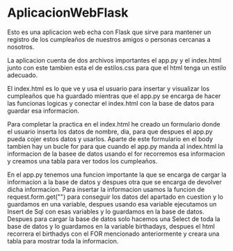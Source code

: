 # AplicacionWebFlask

Esto es una aplicacion web echa con Flask que sirve para mantener un registro de los cumpleaños de nuestros amigos o personas cercanas a nosotros.

La aplicacion cuenta de dos archivos importantes el app.py y el index.html junto con este tambien esta el de estilos.css para que el html tenga un estilo adecuado.

El index.html es lo que ve y usa el usuario para insertar y visualizar los cumpleaños que ha guardado mientras que el app.py se encarga de hacer las funcionas logicas y conectar el index.html con la base de datos 
para guardar esa informacion.

Para completar la practica en el index.html he creado un formulario donde el usuario inserta los datos de nombre, dia, para que despues el app.py pueda cojer estos datos y usarlos. Aparte de este formulario en el body
tambien hay un bucle for para que cuando el app.py manda al index.html la informacion de la basee de datos usando el for recorremos esa informacion y creamos una tabla para ver todos los cumpleaños.

En el app.py tenemos una funcion importante la que se encarga de cargar la informacion a la base de datos y despues otra que se encarga de devolver dicha informacion. Para insertar la informacion usamos la funcion de
request.form.get("") para conseguir los datos del apartado en cuestion y lo guardamos en una variable, despues usando esa variable ejecutamos un Insert de Sql con esas variables y lo guardamos en la base de datos.
Despues para cargar la base de datos solo hacemos una Select de toda la base de datos y lo guardamos en la variable birthadays, despues el html recorrera el birthadys con el FOR mencionado anteriormente y creara una tabla para
mostrar toda la informacion.

